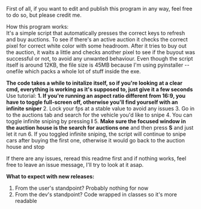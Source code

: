 First of all, if you want to edit and publish this program in any way, feel free to do so, but please credit me.

How this program works:  
It's a simple script that automatically presses the correct keys to refresh and buy auctions. To see if there's an active auction it checks the correct pixel for correct white color with some headroom. After it tries to buy out the auction, it waits a little and checks another pixel to see if the buyout was successful or not, to avoid any unwanted behaviour. Even though the script itself is around 12KB, the file size is 45MB because I'm using pyinstaller --onefile which packs a whole lot of stuff inside the exe.

**The code takes a while to initalize itself, so if you're looking at a clear cmd, everything is working as it's supposed to, just give it a few seconds**  
Use tutorial:
**1. If you're running an aspect ratio different from 16:9, you have to toggle full-screen off, otherwise you'll find yourself with an infinite sniper**
2. Lock your fps at a stable value to avoid any issues
3. Go in to the auctions tab and search for the vehicle you'd like to snipe
4. You can toggle infinite sniping by pressing **I**
5. **Make sure the focused window in the auction house is the search for auctions one** and then press **S** and just let it run
6. If you toggled infinite sniping, the script will continue to snipe cars after buying the first one, otherwise it would go back to the auction house and stop

If there are any issues, reread this readme first and if nothing works, feel free to leave an issue message, I'll try to look at it asap.

**What to expect with new releases:**  
1. From the user's standpoint? Probably nothing for now
2. From the dev's standpoint? Code wrapped in classes so it's more readable
